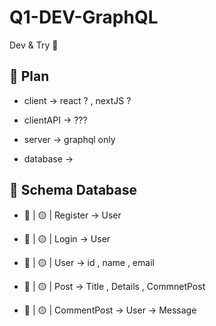# Q1-DEV-GraphQL
Dev &amp; Try 🎲


<!-- o-o o-o o-o o-o o-o o-o o-o o-o o-o o-o o-o o-o o-o o-o o-o o-o o-o o-o o-o o-o  -->


## 🎃 Plan
- client -> react ? , nextJS ? 
- clientAPI -> ???

- server -> graphql only
- database -> 

<!-- o-o o-o o-o o-o o-o o-o o-o o-o o-o o-o o-o o-o o-o o-o o-o o-o o-o o-o o-o o-o  -->


## 🎃 Schema Database

- 🎲 | 🟡 | Register -> User 
- 🎲 | 🟡 | Login -> User

- 🎲 | 🟡 | User -> id , name , email
- 🎲 | 🟡 | Post -> Title , Details , CommnetPost
- 🎲 | 🟡 | CommentPost -> User -> Message